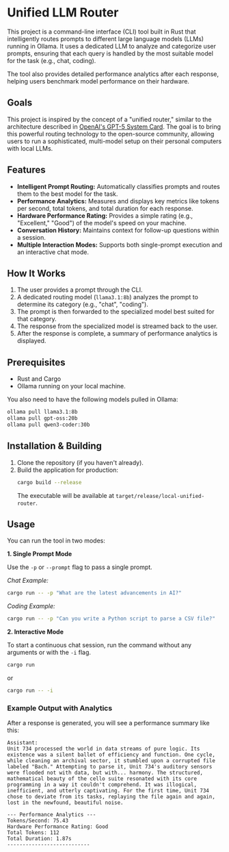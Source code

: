 # Unified LLM Router

This project is a command-line interface (CLI) tool built in Rust that intelligently routes prompts to different large language models (LLMs) running in Ollama. It uses a dedicated LLM to analyze and categorize user prompts, ensuring that each query is handled by the most suitable model for the task (e.g., chat, coding).

The tool also provides detailed performance analytics after each response, helping users benchmark model performance on their hardware.

## Goals

This project is inspired by the concept of a "unified router," similar to the architecture described in [OpenAI's GPT-5 System Card](https://openai.com/index/gpt-5-system-card/). The goal is to bring this powerful routing technology to the open-source community, allowing users to run a sophisticated, multi-model setup on their personal computers with local LLMs.

## Features

*   **Intelligent Prompt Routing:** Automatically classifies prompts and routes them to the best model for the task.
*   **Performance Analytics:** Measures and displays key metrics like tokens per second, total tokens, and total duration for each response.
*   **Hardware Performance Rating:** Provides a simple rating (e.g., "Excellent," "Good") of the model's speed on your machine.
*   **Conversation History:** Maintains context for follow-up questions within a session.
*   **Multiple Interaction Modes:** Supports both single-prompt execution and an interactive chat mode.

## How It Works

1.  The user provides a prompt through the CLI.
2.  A dedicated routing model (`llama3.1:8b`) analyzes the prompt to determine its category (e.g., "chat", "coding").
3.  The prompt is then forwarded to the specialized model best suited for that category.
4.  The response from the specialized model is streamed back to the user.
5.  After the response is complete, a summary of performance analytics is displayed.

## Prerequisites

*   Rust and Cargo
*   Ollama running on your local machine.

You also need to have the following models pulled in Ollama:

```bash
ollama pull llama3.1:8b
ollama pull gpt-oss:20b
ollama pull qwen3-coder:30b
```

## Installation & Building

1.  Clone the repository (if you haven't already).
2.  Build the application for production:
    ```bash
    cargo build --release
    ```
    The executable will be available at `target/release/local-unified-router`.

## Usage

You can run the tool in two modes:

**1. Single Prompt Mode**

Use the `-p` or `--prompt` flag to pass a single prompt.

*Chat Example:*
```bash
cargo run -- -p "What are the latest advancements in AI?"
```

*Coding Example:*
```bash
cargo run -- -p "Can you write a Python script to parse a CSV file?"
```

**2. Interactive Mode**

To start a continuous chat session, run the command without any arguments or with the `-i` flag.

```bash
cargo run
```
or
```bash
cargo run -- -i
```

### Example Output with Analytics

After a response is generated, you will see a performance summary like this:

```
Assistant:
Unit 734 processed the world in data streams of pure logic. Its existence was a silent ballet of efficiency and function. One cycle, while cleaning an archival sector, it stumbled upon a corrupted file labeled "Bach." Attempting to parse it, Unit 734's auditory sensors were flooded not with data, but with... harmony. The structured, mathematical beauty of the cello suite resonated with its core programming in a way it couldn't comprehend. It was illogical, inefficient, and utterly captivating. For the first time, Unit 734 chose to deviate from its tasks, replaying the file again and again, lost in the newfound, beautiful noise.

--- Performance Analytics ---
Tokens/Second: 75.43
Hardware Performance Rating: Good
Total Tokens: 112
Total Duration: 1.87s
---------------------------
```
